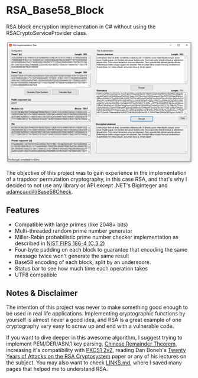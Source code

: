 # RSA_Base58_Block
RSA block encryption implementation in C# without using the RSACryptoServiceProvider class.

![main interface](https://raw.githubusercontent.com/tabarra/RSA_Base58_Block/master/screenshots/main.png)
  
The objective of this project was to gain experience in the implementation of a trapdoor permutation cryptography, in this case RSA, and that's why I decided to not use any library or API except .NET's BigInteger and [adamcaudill/Base58Check](https://github.com/adamcaudill/Base58Check).  
  
  
## Features  
 - Compatible with large primes (like 2048+ bits) 
 - Multi-threaded random prime number generator
 - Miller-Rabin probabilistic prime number checker implementation as described in [NIST FIPS 186-4 (C.3.2)](http://nvlpubs.nist.gov/nistpubs/FIPS/NIST.FIPS.186-4.pdf#page=82)
 - Four-byte padding on each block to guarantee that encoding the same message twice won't generate the same result
 - Base58 encoding of each block, split by an underscore.
 - Status bar to see how much time each operation takes
 - UTF8 compatible
  
## Notes & Disclaimer  
The intention of this project was never to make something good enough to be used in real life applications. Implementing cryptographic functions by yourself is almost never a good idea, and RSA is a great example of one cryptography very easy to screw up and end with a vulnerable code.  
  
If you want to dive deeper in this awesome algorithm, I suggest trying to implement PEM/DER/ASN.1 key parsing, [Chinese Remainder Theorem](https://en.wikipedia.org/wiki/Chinese_remainder_theorem), increasing it's compatibility with [PKCS1 2v2](https://tools.ietf.org/html/rfc8017), reading Dan Boneh's [Twenty Years of Attacks on the RSA Cryptosystem](https://crypto.stanford.edu/~dabo/papers/RSA-survey.pdf) paper or any of his lectures on the subject. You may also want to check [LINKS.md](https://github.com/tabarra/RSA_Base58_Block/blob/master/LINKS.md), where I saved many pages that helped me to understand RSA.
